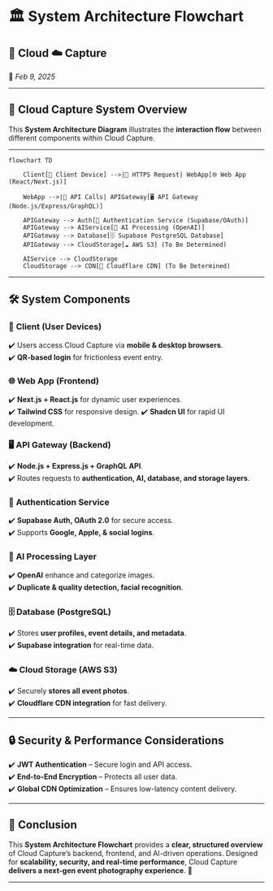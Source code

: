 # 🏛️ **System Architecture Flowchart**  

## 📡 Cloud ☁️ Capture  
📅 *Feb 9, 2025*  

---

## 📐 **Cloud Capture System Overview**  

This **System Architecture Diagram** illustrates the **interaction flow** between different components within Cloud Capture.  

---

```mermaid
flowchart TD

    Client[📱 Client Device] -->|🔗 HTTPS Request| WebApp[🌐 Web App (React/Next.js)]

    WebApp -->|🔌 API Calls| APIGateway[🖥️ API Gateway (Node.js/Express/GraphQL)]

    APIGateway --> Auth[🔑 Authentication Service (Supabase/OAuth)]
    APIGateway --> AIService[🤖 AI Processing (OpenAI)]
    APIGateway --> Database[🗄️ Supabase PostgreSQL Database]
    APIGateway --> CloudStorage[☁️ AWS S3] (To Be Determined)

    AIService --> CloudStorage
    CloudStorage --> CDN[🚀 Cloudflare CDN] (To Be Determined)
```

---

## 🛠️ **System Components**  

### 📱 **Client (User Devices)**  
✔️ Users access Cloud Capture via **mobile & desktop browsers**.  
✔️ **QR-based login** for frictionless event entry.  

### 🌐 **Web App (Frontend)**  
✔️ **Next.js + React.js** for dynamic user experiences.  
✔️ **Tailwind CSS** for responsive design.
✔️ **Shadcn UI** for rapid UI development.  

### 🖥️ **API Gateway (Backend)**  
✔️ **Node.js + Express.js + GraphQL API**.  
✔️ Routes requests to **authentication, AI, database, and storage layers**.  

### 🔑 **Authentication Service**  
✔️ **Supabase Auth, OAuth 2.0** for secure access.  
✔️ Supports **Google, Apple, & social logins**.  

### 🤖 **AI Processing Layer**  
✔️ **OpenAI** enhance and categorize images.  
✔️ **Duplicate & quality detection, facial recognition**.  

### 🗄️ **Database (PostgreSQL)**  
✔️ Stores **user profiles, event details, and metadata**.  
✔️ **Supabase integration** for real-time data.  

### ☁️ **Cloud Storage (AWS S3)**  
✔️ Securely **stores all event photos**.  
✔️ **Cloudflare CDN integration** for fast delivery.  

---

## 🔒 **Security & Performance Considerations**  
✔️ **JWT Authentication** – Secure login and API access.  
✔️ **End-to-End Encryption** – Protects all user data.  
✔️ **Global CDN Optimization** – Ensures low-latency content delivery.  

---

## 🎯 **Conclusion**  
This **System Architecture Flowchart** provides a **clear, structured overview** of Cloud Capture’s backend, frontend, and AI-driven operations. Designed for **scalability, security, and real-time performance**, Cloud Capture **delivers a next-gen event photography experience**. 🚀  

---
